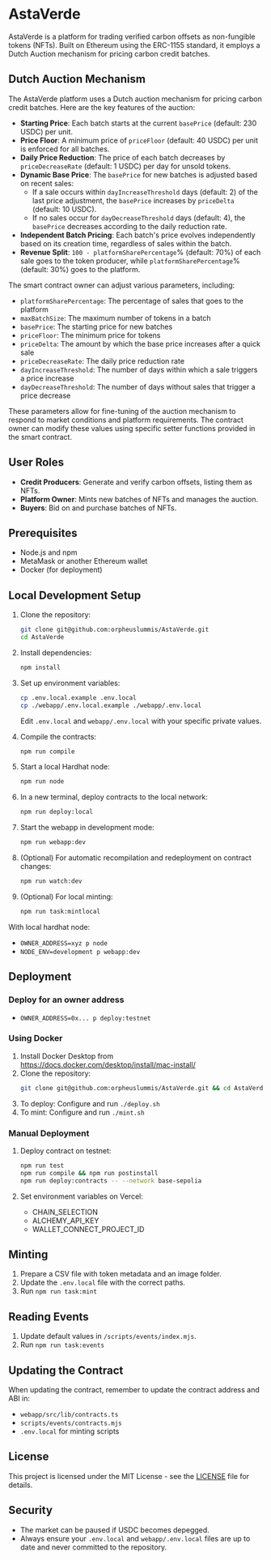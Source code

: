 # AstaVerde

AstaVerde is a platform for trading verified carbon offsets as non-fungible tokens (NFTs). Built on Ethereum using the ERC-1155 standard, it employs a Dutch Auction mechanism for pricing carbon credit batches.

## Dutch Auction Mechanism

The AstaVerde platform uses a Dutch auction mechanism for pricing carbon credit batches. Here are the key features of the auction:

-   **Starting Price**: Each batch starts at the current `basePrice` (default: 230 USDC) per unit.
-   **Price Floor**: A minimum price of `priceFloor` (default: 40 USDC) per unit is enforced for all batches.
-   **Daily Price Reduction**: The price of each batch decreases by `priceDecreaseRate` (default: 1 USDC) per day for unsold tokens.
-   **Dynamic Base Price**: The `basePrice` for new batches is adjusted based on recent sales:
    -   If a sale occurs within `dayIncreaseThreshold` days (default: 2) of the last price adjustment, the `basePrice` increases by `priceDelta` (default: 10 USDC).
    -   If no sales occur for `dayDecreaseThreshold` days (default: 4), the `basePrice` decreases according to the daily reduction rate.
-   **Independent Batch Pricing**: Each batch's price evolves independently based on its creation time, regardless of sales within the batch.
-   **Revenue Split**: `100 - platformSharePercentage`% (default: 70%) of each sale goes to the token producer, while `platformSharePercentage`% (default: 30%) goes to the platform.

The smart contract owner can adjust various parameters, including:

-   `platformSharePercentage`: The percentage of sales that goes to the platform
-   `maxBatchSize`: The maximum number of tokens in a batch
-   `basePrice`: The starting price for new batches
-   `priceFloor`: The minimum price for tokens
-   `priceDelta`: The amount by which the base price increases after a quick sale
-   `priceDecreaseRate`: The daily price reduction rate
-   `dayIncreaseThreshold`: The number of days within which a sale triggers a price increase
-   `dayDecreaseThreshold`: The number of days without sales that trigger a price decrease

These parameters allow for fine-tuning of the auction mechanism to respond to market conditions and platform requirements. The contract owner can modify these values using specific setter functions provided in the smart contract.

## User Roles

-   **Credit Producers**: Generate and verify carbon offsets, listing them as NFTs.
-   **Platform Owner**: Mints new batches of NFTs and manages the auction.
-   **Buyers**: Bid on and purchase batches of NFTs.

## Prerequisites

-   Node.js and npm
-   MetaMask or another Ethereum wallet
-   Docker (for deployment)

## Local Development Setup

1. Clone the repository:

    ```bash
    git clone git@github.com:orpheuslummis/AstaVerde.git
    cd AstaVerde
    ```

2. Install dependencies:

    ```bash
    npm install
    ```

3. Set up environment variables:

    ```bash
    cp .env.local.example .env.local
    cp ./webapp/.env.local.example ./webapp/.env.local
    ```

    Edit `.env.local` and `webapp/.env.local` with your specific private values.

4. Compile the contracts:

    ```bash
    npm run compile
    ```

5. Start a local Hardhat node:

    ```bash
    npm run node
    ```

6. In a new terminal, deploy contracts to the local network:

    ```bash
    npm run deploy:local
    ```

7. Start the webapp in development mode:

    ```bash
    npm run webapp:dev
    ```

8. (Optional) For automatic recompilation and redeployment on contract changes:

    ```bash
    npm run watch:dev
    ```

9. (Optional) For local minting:
    ```bash
    npm run task:mintlocal
    ```


With local hardhat node:
- `OWNER_ADDRESS=xyz p node`
- `NODE_ENV=development p webapp:dev`

## Deployment

### Deploy for an owner address

-   `OWNER_ADDRESS=0x... p deploy:testnet`

### Using Docker

1. Install Docker Desktop from https://docs.docker.com/desktop/install/mac-install/
2. Clone the repository:
    ```bash
    git clone git@github.com:orpheuslummis/AstaVerde.git && cd AstaVerde
    ```
3. To deploy: Configure and run `./deploy.sh`
4. To mint: Configure and run `./mint.sh`

### Manual Deployment

1. Deploy contract on testnet:

    ```bash
    npm run test
    npm run compile && npm run postinstall
    npm run deploy:contracts -- --network base-sepolia
    ```

2. Set environment variables on Vercel:
    - CHAIN_SELECTION
    - ALCHEMY_API_KEY
    - WALLET_CONNECT_PROJECT_ID

## Minting

1. Prepare a CSV file with token metadata and an image folder.
2. Update the `.env.local` file with the correct paths.
3. Run `npm run task:mint`

## Reading Events

1. Update default values in `/scripts/events/index.mjs`.
2. Run `npm run task:events`

## Updating the Contract

When updating the contract, remember to update the contract address and ABI in:

-   `webapp/src/lib/contracts.ts`
-   `scripts/events/contracts.mjs`
-   `.env.local` for minting scripts

## License

This project is licensed under the MIT License - see the [LICENSE](LICENSE) file for details.

## Security

-   The market can be paused if USDC becomes depegged.
-   Always ensure your `.env.local` and `webapp/.env.local` files are up to date and never committed to the repository.
